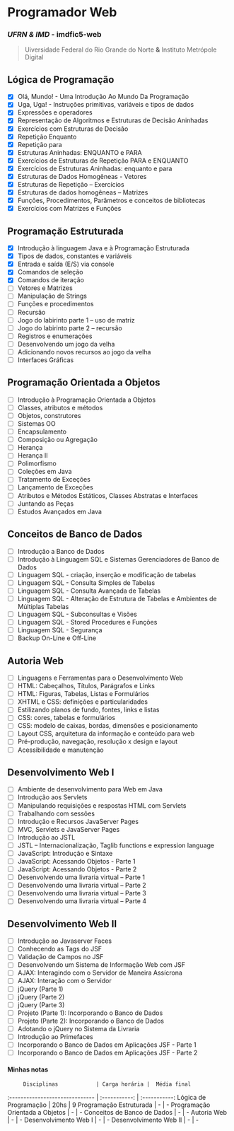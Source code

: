 # Programador Web
### *UFRN & IMD* - imdfic5-web

>Uiversidade Federal do Rio Grande do Norte **&**
>Instituto Metrópole Digital

## Lógica de Programação
- [x] Olá, Mundo! - Uma Introdução Ao Mundo Da Programação
- [x] Uga, Uga! - Instruções primitivas, variáveis e tipos de dados
- [x] Expressões e operadores
- [x] Representação de Algoritmos e Estruturas de Decisão Aninhadas
- [x] Exercícios com Estruturas de Decisão
- [x] Repetição Enquanto
- [x] Repetição para
- [x] Estruturas Aninhadas: ENQUANTO e PARA
- [x] Exercícios de Estruturas de Repetição PARA e ENQUANTO
- [x] Exercícios de Estruturas Aninhadas: enquanto e para
- [x] Estruturas de Dados Homogêneas - Vetores
- [x] Estruturas de Repetição – Exercícios
- [x] Estruturas de dados homogêneas – Matrizes
- [x] Funções, Procedimentos, Parâmetros e conceitos de bibliotecas
- [x] Exercícios com Matrizes e Funções 

## Programação Estruturada
- [x] Introdução à linguagem Java e à Programação Estruturada
- [x] Tipos de dados, constantes e variáveis
- [x] Entrada e saída (E/S) via console
- [x] Comandos de seleção
- [x] Comandos de iteração
- [ ] Vetores e Matrizes
- [ ] Manipulação de Strings
- [ ] Funções e procedimentos
- [ ] Recursão
- [ ] Jogo do labirinto parte 1 – uso de matriz
- [ ] Jogo do labirinto parte 2 – recursão
- [ ] Registros e enumerações
- [ ] Desenvolvendo um jogo da velha
- [ ] Adicionando novos recursos ao jogo da velha
- [ ] Interfaces Gráficas

## Programação Orientada a Objetos
- [ ] Introdução à Programação Orientada a Objetos
- [ ] Classes, atributos e métodos
- [ ] Objetos, construtores
- [ ] Sistemas OO
- [ ] Encapsulamento
- [ ] Composição ou Agregação
- [ ] Herança
- [ ] Herança II
- [ ] Polimorfismo
- [ ] Coleções em Java
- [ ] Tratamento de Exceções
- [ ] Lançamento de Exceções
- [ ] Atributos e Métodos Estáticos, Classes Abstratas e Interfaces
- [ ] Juntando as Peças
- [ ] Estudos Avançados em Java

## Conceitos de Banco de Dados
- [ ] Introdução a Banco de Dados
- [ ] Introdução à Linguagem SQL e Sistemas Gerenciadores de Banco de Dados
- [ ] Linguagem SQL - criação, inserção e modificação de tabelas
- [ ] Linguagem SQL - Consulta Simples de Tabelas
- [ ] Linguagem SQL - Consulta Avançada de Tabelas
- [ ] Linguagem SQL - Alteração de Estrutura de Tabelas e Ambientes de Múltiplas Tabelas
- [ ] Linguagem SQL - Subconsultas e Visões
- [ ] Linguagem SQL - Stored Procedures e Funções
- [ ] Linguagem SQL - Segurança
- [ ] Backup On-Line e Off-Line

## Autoria Web
- [ ] Linguagens e Ferramentas para o Desenvolvimento Web
- [ ] HTML: Cabeçalhos, Títulos, Parágrafos e Links
- [ ] HTML: Figuras, Tabelas, Listas e Formulários
- [ ] XHTML e CSS: definições e particularidades
- [ ] Estilizando planos de fundo, fontes, links e listas
- [ ] CSS: cores, tabelas e formulários
- [ ] CSS: modelo de caixas, bordas, dimensões e posicionamento
- [ ] Layout CSS, arquitetura da informação e conteúdo para web
- [ ] Pré-produção, navegação, resolução x design e layout
- [ ] Acessibilidade e manutenção

## Desenvolvimento Web I
- [ ] Ambiente de desenvolvimento para Web em Java
- [ ] Introdução aos Servlets
- [ ] Manipulando requisições e respostas HTML com Servlets
- [ ] Trabalhando com sessões
- [ ] Introdução e Recursos JavaServer Pages
- [ ] MVC, Servlets e JavaServer Pages
- [ ] Introdução ao JSTL
- [ ] JSTL – Internacionalização, Taglib functions e expression language
- [ ] JavaScript: Introdução e Sintaxe
- [ ] JavaScript: Acessando Objetos - Parte 1
- [ ] JavaScript: Acessando Objetos - Parte 2
- [ ] Desenvolvendo uma livraria virtual – Parte 1
- [ ] Desenvolvendo uma livraria virtual – Parte 2
- [ ] Desenvolvendo uma livraria virtual – Parte 3
- [ ] Desenvolvendo uma livraria virtual – Parte 4

## Desenvolvimento Web II
- [ ] Introdução ao Javaserver Faces
- [ ] Conhecendo as Tags do JSF
- [ ] Validação de Campos no JSF
- [ ] Desenvolvendo um Sistema de Informação Web com JSF
- [ ] AJAX: Interagindo com o Servidor de Maneira Assícrona
- [ ] AJAX: Interação com o Servidor
- [ ] jQuery (Parte 1)
- [ ] jQuery (Parte 2)
- [ ] jQuery (Parte 3)
- [ ] Projeto (Parte 1): Incorporando o Banco de Dados
- [ ] Projeto (Parte 2): Incorporando o Banco de Dados
- [ ] Adotando o jQuery no Sistema da Livraria
- [ ] Introdução ao Primefaces
- [ ] Incorporando o Banco de Dados em Aplicações JSF - Parte 1
- [ ] Incorporando o Banco de Dados em Aplicações JSF - Parte 2

#### Minhas notas

         Disciplinas            | Carga horária |  Média final
:------------------------------ | :-----------: | :-----------:
Lógica de Programação           |     20hs      |      9
Programação Estruturada         |      -        |      -
Programação Orientada a Objetos |      -        |      -
Conceitos de Banco de Dados     |      -        |      -
Autoria Web                     |      -        |      -
Desenvolvimento Web I           |      -        |      -
Desenvolvimento Web II          |      -        |      -
